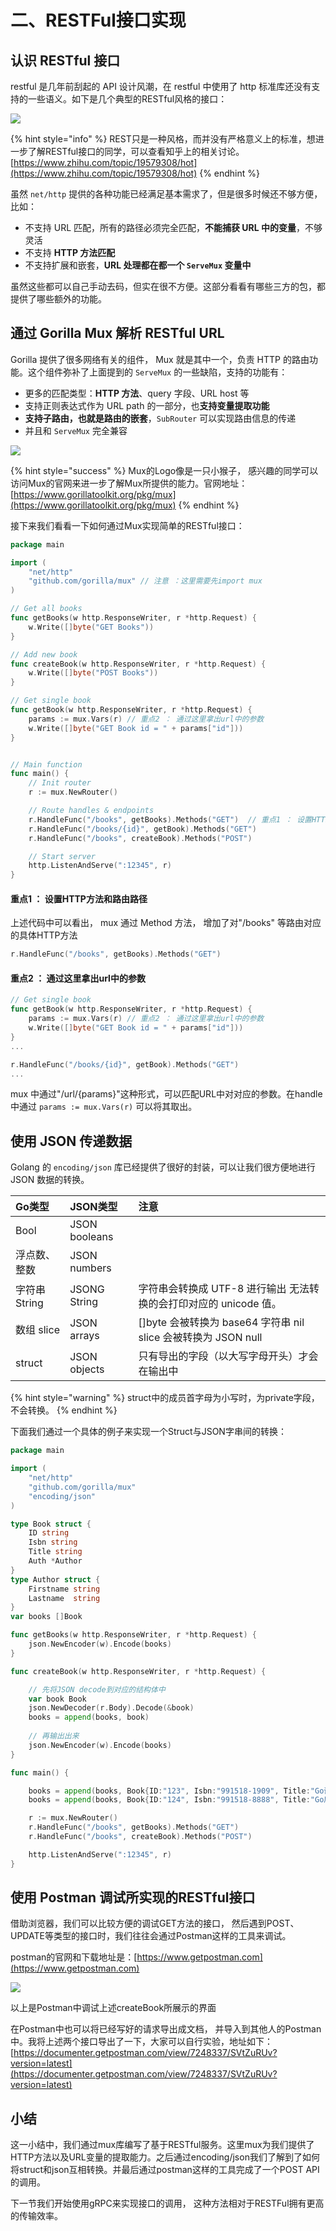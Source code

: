 # 二、RESTFul接口实现

## 认识 RESTful 接口

restful 是几年前刮起的 API 设计风潮，在 restful 中使用了 http 标准库还没有支持的一些语义。如下是几个典型的RESTful风格的接口：

![](../.gitbook/assets/qi-ye-wei-xin-jie-tu-d31bbaa38a864b0690b2a29e7132669b.png)

{% hint style="info" %}
REST只是一种风格，而并没有严格意义上的标准，想进一步了解RESTful接口的同学，可以查看知乎上的相关讨论。[https://www.zhihu.com/topic/19579308/hot](https://www.zhihu.com/topic/19579308/hot)
{% endhint %}

虽然 `net/http` 提供的各种功能已经满足基本需求了，但是很多时候还不够方便，比如：

* 不支持 URL 匹配，所有的路径必须完全匹配，**不能捕获 URL 中的变量**，不够灵活
* 不支持 **HTTP 方法匹配**
* 不支持扩展和嵌套，**URL 处理都在都一个 `ServeMux` 变量中**

虽然这些都可以自己手动去码，但实在很不方便。这部分看看有哪些三方的包，都提供了哪些额外的功能。

## 通过 Gorilla Mux 解析 RESTful URL

Gorilla 提供了很多网络有关的组件， Mux 就是其中一个，负责 HTTP 的路由功能。这个组件弥补了上面提到的 `ServeMux` 的一些缺陷，支持的功能有：

* 更多的匹配类型：**HTTP 方法**、query 字段、URL host 等
* 支持正则表达式作为 URL path 的一部分，也**支持变量提取功能**
* **支持子路由，也就是路由的嵌套**，`SubRouter` 可以实现路由信息的传递
* 并且和 `ServeMux` 完全兼容

![](../.gitbook/assets/68747470733a2f2f636c6f75642d63646e2e7175657374696f6e61626c652e73657276696365732f676f72696c6c612d6963.png)

{% hint style="success" %}
Mux的Logo像是一只小猴子， 感兴趣的同学可以访问Mux的官网来进一步了解Mux所提供的能力。官网地址：[https://www.gorillatoolkit.org/pkg/mux](https://www.gorillatoolkit.org/pkg/mux)
{% endhint %}



接下来我们看看一下如何通过Mux实现简单的RESTful接口：

```go
package main

import (
	"net/http"
	"github.com/gorilla/mux" // 注意 ：这里需要先import mux
)

// Get all books
func getBooks(w http.ResponseWriter, r *http.Request) {
    w.Write([]byte("GET Books"))
}

// Add new book
func createBook(w http.ResponseWriter, r *http.Request) {
	w.Write([]byte("POST Books"))
}

// Get single book
func getBook(w http.ResponseWriter, r *http.Request) {
    params := mux.Vars(r) // 重点2 ： 通过这里拿出url中的参数
    w.Write([]byte("GET Book id = " + params["id"]))
}


// Main function
func main() {
	// Init router
	r := mux.NewRouter()

	// Route handles & endpoints
	r.HandleFunc("/books", getBooks).Methods("GET")  // 重点1 ： 设置HTTP方法和路由路径
	r.HandleFunc("/books/{id}", getBook).Methods("GET")
	r.HandleFunc("/books", createBook).Methods("POST")

	// Start server
	http.ListenAndServe(":12345", r)
}
```

#### 重点1 ： 设置HTTP方法和路由路径

上述代码中可以看出， mux 通过 Method 方法， 增加了对"/books" 等路由对应的具体HTTP方法

```go
r.HandleFunc("/books", getBooks).Methods("GET")  
```

#### 重点2 ： 通过这里拿出url中的参数

```go
// Get single book
func getBook(w http.ResponseWriter, r *http.Request) {
    params := mux.Vars(r) // 重点2 ： 通过这里拿出url中的参数
    w.Write([]byte("GET Book id = " + params["id"]))
}
...

r.HandleFunc("/books/{id}", getBook).Methods("GET")
...

```

mux 中通过"/url/{params}"这种形式，可以匹配URL中对对应的参数。在handle中通过 `params := mux.Vars(r)` 可以将其取出。

## 使用 JSON 传递数据

Golang 的 `encoding/json` 库已经提供了很好的封装，可以让我们很方便地进行 JSON 数据的转换。

| Go类型 | JSON类型 | 注意 |
| :--- | :--- | :--- |
| Bool | JSON booleans |  |
| 浮点数、整数 | JSON numbers |  |
| 字符串 String | JSONG String | 字符串会转换成 UTF-8 进行输出 无法转换的会打印对应的 unicode 值。 |
| 数组 slice | JSON arrays | \[\]byte 会被转换为 base64 字符串 nil slice 会被转换为 JSON null |
| struct | JSON objects | 只有导出的字段（以大写字母开头）才会在输出中 |

{% hint style="warning" %}
struct中的成员首字母为小写时，为private字段，不会转换。
{% endhint %}

下面我们通过一个具体的例子来实现一个Struct与JSON字串间的转换：

```go
package main

import (
	"net/http"
    "github.com/gorilla/mux"
    "encoding/json"
)

type Book struct {
    ID string
    Isbn string
    Title string
    Auth *Author
}
type Author struct {
	Firstname string 
	Lastname  string 
}
var books []Book

func getBooks(w http.ResponseWriter, r *http.Request) {
    json.NewEncoder(w).Encode(books)
}

func createBook(w http.ResponseWriter, r *http.Request) {

    // 先将JSON decode到对应的结构体中
	var book Book
	json.NewDecoder(r.Body).Decode(&book)
	books = append(books, book)
	
	// 再输出出来
	json.NewEncoder(w).Encode(books)
}

func main() {

    books = append(books, Book{ID:"123", Isbn:"991518-1909", Title:"Go语言从速成到精通", Auth: &Author{"刘","畅"}})
    books = append(books, Book{ID:"124", Isbn:"991518-8888", Title:"Go后台开发手册", Auth: &Author{"刘","畅"}})

	r := mux.NewRouter()
	r.HandleFunc("/books", getBooks).Methods("GET")  
	r.HandleFunc("/books", createBook).Methods("POST")

	http.ListenAndServe(":12345", r)
}
```

## 使用 Postman 调试所实现的RESTful接口

借助浏览器，我们可以比较方便的调试GET方法的接口， 然后遇到POST、UPDATE等类型的接口时，我们往往会通过Postman这样的工具来调试。

postman的官网和下载地址是：[https://www.getpostman.com](https://www.getpostman.com)

![](../.gitbook/assets/qi-ye-wei-xin-jie-tu-a755ffcdeb7c4f24a5d126b5554ac7b2.png)

以上是Postman中调试上述createBook所展示的界面

在Postman中也可以将已经写好的请求导出成文档， 并导入到其他人的Postman中。我将上述两个接口导出了一下，大家可以自行实验，地址如下： [https://documenter.getpostman.com/view/7248337/SVtZuRUv?version=latest](https://documenter.getpostman.com/view/7248337/SVtZuRUv?version=latest)

## 小结

这一小结中，我们通过mux库编写了基于RESTful服务。这里mux为我们提供了HTTP方法以及URL变量的提取能力。之后通过encoding/json我们了解到了如何将struct和json互相转换。并最后通过postman这样的工具完成了一个POST API 的调用。

下一节我们开始使用gRPC来实现接口的调用， 这种方法相对于RESTFul拥有更高的传输效率。

